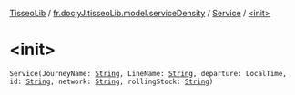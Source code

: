 [TisseoLib](../../index.md) / [fr.docjyJ.tisseoLib.model.serviceDensity](../index.md) / [Service](index.md) / [&lt;init&gt;](./-init-.md)

# &lt;init&gt;

`Service(JourneyName: `[`String`](https://kotlinlang.org/api/latest/jvm/stdlib/kotlin/-string/index.html)`, LineName: `[`String`](https://kotlinlang.org/api/latest/jvm/stdlib/kotlin/-string/index.html)`, departure: LocalTime, id: `[`String`](https://kotlinlang.org/api/latest/jvm/stdlib/kotlin/-string/index.html)`, network: `[`String`](https://kotlinlang.org/api/latest/jvm/stdlib/kotlin/-string/index.html)`, rollingStock: `[`String`](https://kotlinlang.org/api/latest/jvm/stdlib/kotlin/-string/index.html)`)`